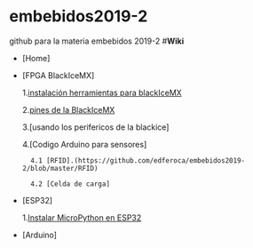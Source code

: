 # embebidos2019-2
github para la materia embebidos 2019-2
#**Wiki**

* [Home]
* [FPGA BlackIceMX]
    
    1.[instalación herramientas para blackIceMX](https://github.com/edferoca/embebidos2019-2/wiki/instalaci%C3%B3n-herramientas-para-blackIce_mx)
    
    2.[pines de la BlackIceMX](https://github.com/edferoca/embebidos2019-2/wiki/pines-de-la-BlackIceMX)
    
    3.[usando los perifericos de la blackice]
    
    4.[Codigo Arduino para sensores]
        
        4.1 [RFID].(https://github.com/edferoca/embebidos2019-2/blob/master/RFID)
        
        4.2 [Celda de carga]
    
* [ESP32]
    
    1.[Instalar MicroPython en ESP32](https://github.com/edferoca/embebidos2019-2/wiki/Instalar-MicroPython-en-ESP32)

* [Arduino]
